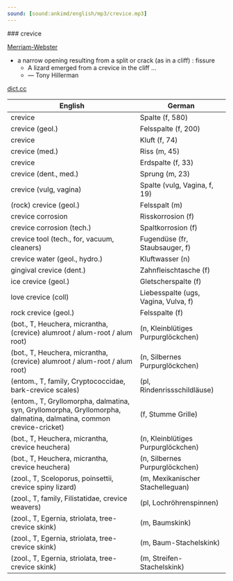 ```yaml
---
sound: [sound:ankimd/english/mp3/crevice.mp3]
---
```


\### crevice

[Merriam-Webster](https://www.merriam-webster.com/dictionary/crevice)

- a narrow opening resulting from a split or crack (as in a cliff) : fissure
    - A lizard emerged from a crevice in the cliff …
    - — Tony Hillerman

[dict.cc](https://www.dict.cc/crevice)

| English        | German       |
| -------------- | ------------ |
| crevice | Spalte (f, 580) |
| crevice (geol.) | Felsspalte (f, 200) |
| crevice | Kluft (f, 74) |
| crevice (med.) | Riss (m, 45) |
| crevice | Erdspalte (f, 33) |
| crevice (dent., med.) | Sprung (m, 23) |
| crevice (vulg, vagina) | Spalte (vulg, Vagina, f, 19) |
| (rock) crevice (geol.) | Felsspalt (m) |
| crevice corrosion | Risskorrosion (f) |
| crevice corrosion (tech.) | Spaltkorrosion (f) |
| crevice tool (tech., for, vacuum, cleaners) | Fugendüse (fr, Staubsauger, f) |
| crevice water (geol., hydro.) | Kluftwasser (n) |
| gingival crevice (dent.) | Zahnfleischtasche (f) |
| ice crevice (geol.) | Gletscherspalte (f) |
| love crevice (coll) | Liebesspalte (ugs, Vagina, Vulva, f) |
| rock crevice (geol.) | Felsspalte (f) |
|  (bot., T, Heuchera, micrantha, (crevice) alumroot / alum-root / alum root) |  (n, Kleinblütiges Purpurglöckchen) |
|  (bot., T, Heuchera, micrantha, (crevice) alumroot / alum-root / alum root) |  (n, Silbernes Purpurglöckchen) |
|  (entom., T, family, Cryptococcidae, bark-crevice scales) |  (pl, Rindenrissschildläuse) |
|  (entom., T, Gryllomorpha, dalmatina, syn, Gryllomorpha, Gryllomorpha, dalmatina, dalmatina, common crevice-cricket) |  (f, Stumme Grille) |
|  (bot., T, Heuchera, micrantha, crevice heuchera) |  (n, Kleinblütiges Purpurglöckchen) |
|  (bot., T, Heuchera, micrantha, crevice heuchera) |  (n, Silbernes Purpurglöckchen) |
|  (zool., T, Sceloporus, poinsettii, crevice spiny lizard) |  (m, Mexikanischer Stachelleguan) |
|  (zool., T, family, Filistatidae, crevice weavers) |  (pl, Lochröhrenspinnen) |
|  (zool., T, Egernia, striolata, tree-crevice skink) |  (m, Baumskink) |
|  (zool., T, Egernia, striolata, tree-crevice skink) |  (m, Baum-Stachelskink) |
|  (zool., T, Egernia, striolata, tree-crevice skink) |  (m, Streifen-Stachelskink) |
